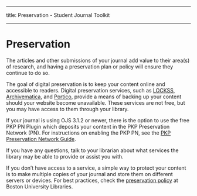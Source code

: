 - - -
title: Preservation - Student Journal Toolkit
- - -
# Preservation

The articles and other submissions of your journal add value to their area(s) of research, and having a preservation plan or policy will ensure they continue to do so.

The goal of digital preservation is to keep your content online and accessible to readers. Digital preservation services, such as [LOCKSS](https://www.lockss.org/), [Archivematica](https://www.archivematica.org/en/), and [Portico](https://www.portico.org/), provide a means of backing up your content should your website become unavailable. These services are not free, but you may have access to them through your library.

If your journal is using OJS 3.1.2 or newer, there is the option to use the free PKP PN Plugin which deposits your content in the PKP Preservation Network (PN). For instructions on enabling the PKP PN, see the [PKP Preservation Network Guide](/pkp-pn/en/).

If you have any questions, talk to your librarian about what services the library may be able to provide or assist you with.

If you don’t have access to a service, a simple way to protect your content is to make multiple copies of your journal and store them on different servers or devices. For best practices, check the [preservation policy](http://www.bu.edu/dioa/openbu/boston-university-libraries-digital-preservation-policy/) at Boston University Libraries.
